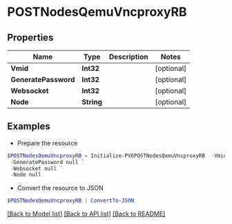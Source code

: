 # POSTNodesQemuVncproxyRB
## Properties

Name | Type | Description | Notes
------------ | ------------- | ------------- | -------------
**Vmid** | **Int32** |  | [optional] 
**GeneratePassword** | **Int32** |  | [optional] 
**Websocket** | **Int32** |  | [optional] 
**Node** | **String** |  | [optional] 

## Examples

- Prepare the resource
```powershell
$POSTNodesQemuVncproxyRB = Initialize-PVEPOSTNodesQemuVncproxyRB  -Vmid null `
 -GeneratePassword null `
 -Websocket null `
 -Node null
```

- Convert the resource to JSON
```powershell
$POSTNodesQemuVncproxyRB | ConvertTo-JSON
```

[[Back to Model list]](../README.md#documentation-for-models) [[Back to API list]](../README.md#documentation-for-api-endpoints) [[Back to README]](../README.md)


